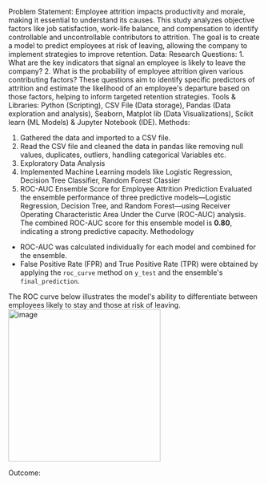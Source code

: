 Problem Statement: Employee attrition impacts productivity and morale, making it essential to understand its causes. This study analyzes objective factors like job satisfaction, work-life balance, and compensation to identify controllable and uncontrollable contributors to attrition. The goal is to create a model to predict employees at risk of leaving, allowing the company to implement strategies to improve retention.
Data: 
Research Questions: 1. What are the key indicators that signal an employee is likely to leave the company?
                    2. What is the probability of employee attrition given various contributing factors?
These questions aim to identify specific predictors of attrition and estimate the likelihood of an employee's departure based on those factors, helping to inform targeted retention strategies.
Tools & Libraries: Python (Scripting), CSV File (Data storage), Pandas (Data exploration and analysis), Seaborn, Matplot lib (Data Visualizations), Scikit learn (ML Models) & Jupyter Notebook (IDE).
Methods: 
1. Gathered the data and imported to a CSV file.
2. Read the CSV file and cleaned the data in pandas like removing null values, duplicates, outliers, handling categorical Variables etc.
3. Exploratory Data Analysis
4. Implemented Machine Learning models like Logistic Regression, Decision Tree Classifier, Random Forest Classier
5. ROC-AUC Ensemble Score for Employee Attrition Prediction
Evaluated the ensemble performance of three predictive models—Logistic Regression, Decision Tree, and Random Forest—using Receiver Operating Characteristic Area Under the Curve (ROC-AUC) analysis. The combined ROC-AUC score for this ensemble model is **0.80**, indicating a strong predictive capacity.
Methodology
- ROC-AUC was calculated individually for each model and combined for the ensemble.
- False Positive Rate (FPR) and True Positive Rate (TPR) were obtained by applying the `roc_curve` method on `y_test` and the ensemble's `final_prediction`.

The ROC curve below illustrates the model's ability to differentiate between employees likely to stay and those at risk of leaving.
<img width="304" alt="image" src="https://github.com/user-attachments/assets/0024124a-bade-40e1-a2fa-c24c60da1c71">



Outcome:







